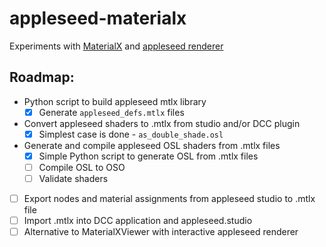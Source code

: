 # appleseed-materialx
Experiments with [MaterialX](https://github.com/materialx/MaterialX) and [appleseed renderer](https://github.com/appleseedhq/appleseed)

## Roadmap:
- Python script to build appleseed mtlx library
  - [x] Generate `appleseed_defs.mtlx` files
- Convert appleseed shaders to .mtlx from studio and/or DCC plugin
  - [x] Simplest case is done - `as_double_shade.osl`
- Generate and compile appleseed OSL shaders from .mtlx files
  - [X] Simple Python script to generate OSL from .mtlx files
  - [ ] Compile OSL to OSO
  - [ ] Validate shaders
- [ ] Export nodes and material assignments from appleseed studio to .mtlx file
- [ ] Import .mtlx into DCC application and appleseed.studio
- [ ] Alternative to MaterialXViewer with interactive appleseed renderer
